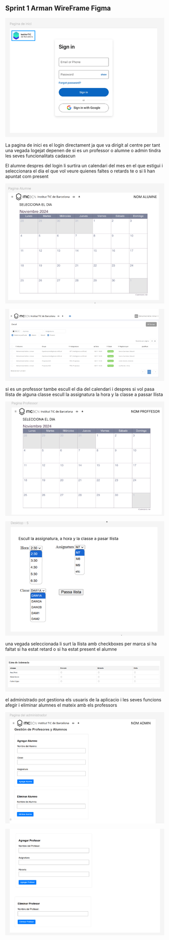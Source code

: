 ## Sprint 1 Arman WireFrame Figma 

![alt text](/captures%20figma/image.png)

<p>La pagina de inici es el login directament ja que va dirigit al centre per tant una vegada logejat depenen de si es un professor o alumne o admin tindra les seves funcionalitats cadascun<p>

<p>El alumne despres del login li surtira un calendari del mes en el que estigui i seleccionara el dia el que vol veure quienes faltes o retards te o si li han apuntat com present<p>

![alt text](/captures%20figma/image-1.png)

![alt text](/captures%20figma/image-2.png)

<p>si es un professor tambe escull el dia del calendari i despres si vol pasa llista de alguna classe escull la assignatura la hora y la classe a passar llista<p>

![alt text](/captures%20figma/image-4.png)

![alt text](/captures%20figma/image-3.png)

<p>una vegada seleccionada li surt la llista amb checkboxes per marca si ha faltat si ha estat retard o si ha estat present el alumne <p>

![alt text](/captures%20figma/image-5.png)

<p>el administrado pot gestiona els usuaris de la aplicacio i les seves funcions afegir i eliminar alumnes el mateix amb els professors<p>

![alt text](/captures%20figma/image22.png)

![alt text](/captures%20figma/image33.png)